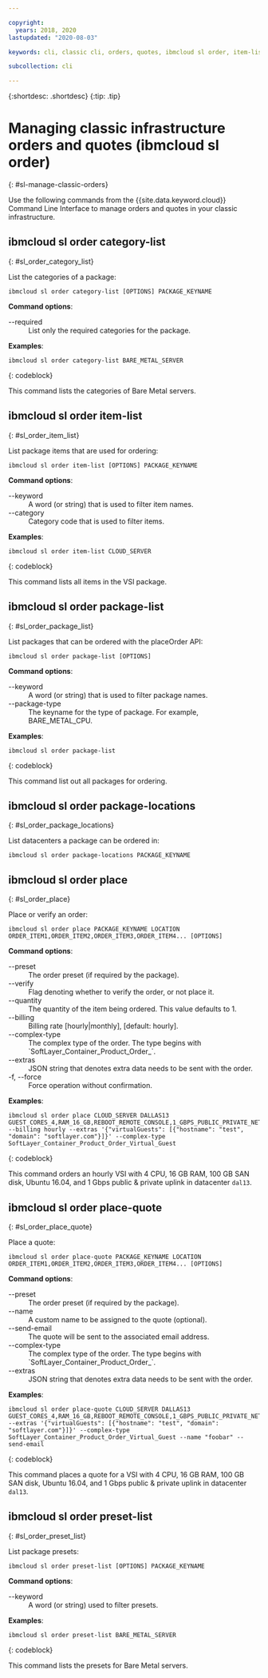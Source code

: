 ```yaml
---

copyright:
  years: 2018, 2020
lastupdated: "2020-08-03"

keywords: cli, classic cli, orders, quotes, ibmcloud sl order, item-list, package-locations, manage orders cli, manage quotes cli

subcollection: cli

---
```



{:shortdesc: .shortdesc}
{:tip: .tip}

# Managing classic infrastructure orders and quotes (ibmcloud sl order)
{: #sl-manage-classic-orders}

Use the following commands from the {{site.data.keyword.cloud}} Command Line Interface to manage orders and quotes in your classic infrastructure.

## ibmcloud sl order category-list
{: #sl_order_category_list}

List the categories of a package:
```
ibmcloud sl order category-list [OPTIONS] PACKAGE_KEYNAME
```

<strong>Command options</strong>:
<dl>
<dt>--required</dt>
<dd>List only the required categories for the package.</dd>
</dl>

**Examples**:
```
ibmcloud sl order category-list BARE_METAL_SERVER
```
{: codeblock}

This command lists the categories of Bare Metal servers.

## ibmcloud sl order item-list
{: #sl_order_item_list}

List package items that are used for ordering:
```
ibmcloud sl order item-list [OPTIONS] PACKAGE_KEYNAME
```

<strong>Command options</strong>:
<dl>
<dt>--keyword</dt>
<dd>A word (or string) that is used to filter item names.</dd>
<dt>--category</dt>
<dd>Category code that is used to filter items.</dd>
</dl>

**Examples**:
```
ibmcloud sl order item-list CLOUD_SERVER
```
{: codeblock}

This command lists all items in the VSI package.

## ibmcloud sl order package-list
{: #sl_order_package_list}

List packages that can be ordered with the placeOrder API:
```
ibmcloud sl order package-list [OPTIONS]
```

<strong>Command options</strong>:
<dl>
<dt>--keyword</dt>
<dd>A word (or string) that is used to filter package names.</dd>
<dt>--package-type</dt>
<dd>The keyname for the type of package. For example, BARE_METAL_CPU.</dd>
</dl>

**Examples**:
```
ibmcloud sl order package-list
```
{: codeblock}

This command list out all packages for ordering.

## ibmcloud sl order package-locations
{: #sl_order_package_locations}

List datacenters a package can be ordered in:
```
ibmcloud sl order package-locations PACKAGE_KEYNAME
```

## ibmcloud sl order place
{: #sl_order_place}

Place or verify an order:
```
ibmcloud sl order place PACKAGE_KEYNAME LOCATION ORDER_ITEM1,ORDER_ITEM2,ORDER_ITEM3,ORDER_ITEM4... [OPTIONS]
```

<strong>Command options</strong>:
<dl>
<dt>--preset</dt>
<dd>The order preset (if required by the package).</dd>
<dt>--verify</dt>
<dd>Flag denoting whether to verify the order, or not place it.</dd>
<dt>--quantity</dt>
<dd>The quantity of the item being ordered. This value defaults to 1.</dd>
<dt>--billing</dt>
<dd>Billing rate [hourly|monthly], [default: hourly].</dd>
<dt>--complex-type</dt>
<dd>The complex type of the order. The type begins with `SoftLayer_Container_Product_Order_`.</dd>
<dt>--extras</dt>
<dd>JSON string that denotes extra data needs to be sent with the order.</dd>
<dt>-f, --force</dt>
<dd>Force operation without confirmation.</dd>
</dl>

**Examples**:
```
ibmcloud sl order place CLOUD_SERVER DALLAS13 GUEST_CORES_4,RAM_16_GB,REBOOT_REMOTE_CONSOLE,1_GBPS_PUBLIC_PRIVATE_NETWORK_UPLINKS,BANDWIDTH_0_GB_2,1_IP_ADDRESS,GUEST_DISK_100_GB_SAN,OS_UBUNTU_16_04_LTS_XENIAL_XERUS_MINIMAL_64_BIT_FOR_VSI,MONITORING_HOST_PING,NOTIFICATION_EMAIL_AND_TICKET,AUTOMATED_NOTIFICATION,UNLIMITED_SSL_VPN_USERS_1_PPTP_VPN_USER_PER_ACCOUNT,NESSUS_VULNERABILITY_ASSESSMENT_REPORTING --billing hourly --extras '{"virtualGuests": [{"hostname": "test", "domain": "softlayer.com"}]}' --complex-type SoftLayer_Container_Product_Order_Virtual_Guest
```
{: codeblock}

This command orders an hourly VSI with 4 CPU, 16 GB RAM, 100 GB SAN disk, Ubuntu 16.04, and 1 Gbps public & private uplink in datacenter `dal13`.

## ibmcloud sl order place-quote
{: #sl_order_place_quote}

Place a quote:
```
ibmcloud sl order place-quote PACKAGE_KEYNAME LOCATION ORDER_ITEM1,ORDER_ITEM2,ORDER_ITEM3,ORDER_ITEM4... [OPTIONS]
```

<strong>Command options</strong>:
<dl>
<dt>--preset</dt>
<dd>The order preset (if required by the package).</dd>
<dt>--name</dt>
<dd>A custom name to be assigned to the quote (optional).</dd>
<dt>--send-email</dt>
<dd>The quote will be sent to the associated email address.</dd>
<dt>--complex-type</dt>
<dd>The complex type of the order. The type begins with `SoftLayer_Container_Product_Order_`.</dd>
<dt>--extras</dt>
<dd>JSON string that denotes extra data needs to be sent with the order.</dd>
</dl>

**Examples**:
```
ibmcloud sl order place-quote CLOUD_SERVER DALLAS13 GUEST_CORES_4,RAM_16_GB,REBOOT_REMOTE_CONSOLE,1_GBPS_PUBLIC_PRIVATE_NETWORK_UPLINKS,BANDWIDTH_0_GB_2,1_IP_ADDRESS,GUEST_DISK_100_GB_SAN,OS_UBUNTU_16_04_LTS_XENIAL_XERUS_MINIMAL_64_BIT_FOR_VSI,MONITORING_HOST_PING,NOTIFICATION_EMAIL_AND_TICKET,AUTOMATED_NOTIFICATION,UNLIMITED_SSL_VPN_USERS_1_PPTP_VPN_USER_PER_ACCOUNT,NESSUS_VULNERABILITY_ASSESSMENT_REPORTING --extras '{"virtualGuests": [{"hostname": "test", "domain": "softlayer.com"}]}' --complex-type SoftLayer_Container_Product_Order_Virtual_Guest --name "foobar" --send-email
```
{: codeblock}

This command places a quote for a VSI with 4 CPU, 16 GB RAM, 100 GB SAN disk, Ubuntu 16.04, and 1 Gbps public & private uplink in datacenter `dal13`.

## ibmcloud sl order preset-list
{: #sl_order_preset_list}

List package presets:
```
ibmcloud sl order preset-list [OPTIONS] PACKAGE_KEYNAME
```

<strong>Command options</strong>:
<dl>
<dt>--keyword</dt>
<dd>A word (or string) used to filter presets.</dd>
</dl>

**Examples**:
```
ibmcloud sl order preset-list BARE_METAL_SERVER
```
{: codeblock}

This command lists the presets for Bare Metal servers.

